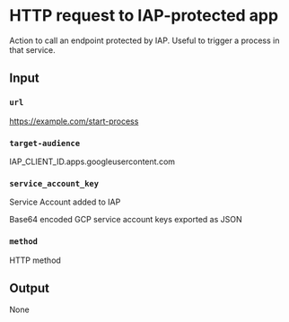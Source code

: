 # HTTP request to IAP-protected app

Action to call an endpoint protected by IAP. Useful to trigger a process in that service.

## Input

### `url`

https://example.com/start-process

### `target-audience`

IAP_CLIENT_ID.apps.googleusercontent.com

### `service_account_key`

Service Account added to IAP

Base64 encoded GCP service account keys exported as JSON

### `method`

HTTP method

## Output

None

